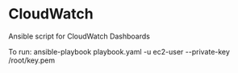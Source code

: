 # CloudWatch
Ansible script for CloudWatch Dashboards

To run: ansible-playbook playbook.yaml -u ec2-user --private-key /root/key.pem
